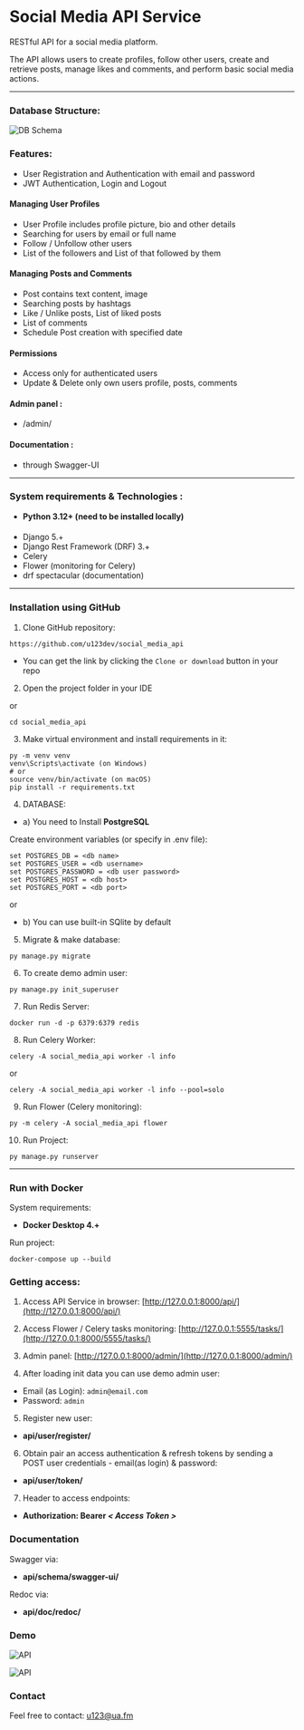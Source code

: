 # Social Media API Service
RESTful API for a social media platform.

The API allows users to create profiles, follow other users, create and retrieve posts, 
manage likes and comments, and perform basic social media actions.
___

### Database Structure:
![DB Schema](demo/db_social_media.jpg "Social Media Service API Database Schema")

### Features:

- User Registration and Authentication with email and password
- JWT Authentication, Login and Logout
 #### Managing User Profiles
- User Profile includes profile picture, bio and other details
- Searching for users by email or full name 
- Follow / Unfollow other users
- List of the followers and List of that followed by them
#### Managing Posts and Comments
- Post contains text content, image
- Searching posts by hashtags
- Like / Unlike posts, List of liked posts
- List of comments
- Schedule Post creation with specified date
#### Permissions
- Access only for authenticated users 
- Update & Delete only own users profile, posts, comments 
#### Admin panel :
- /admin/
#### Documentation : 
- through Swagger-UI

___
### System requirements & Technologies :

* **Python 3.12+ (need to be installed locally)**
####
* Django 5.+ 
* Django Rest Framework (DRF) 3.+ 
* Celery
* Flower (monitoring for Celery)
* drf spectacular (documentation)

---
### Installation using GitHub

1. Clone GitHub repository:
```
https://github.com/u123dev/social_media_api
```
  - You can get the link by clicking the `Clone or download` button in your repo

2. Open the project folder in your IDE

or 
```
cd social_media_api
```
3. Make virtual environment and install requirements in it:
```
py -m venv venv
venv\Scripts\activate (on Windows)
# or
source venv/bin/activate (on macOS)
pip install -r requirements.txt
```
4. DATABASE:
- a) You need to Install **PostgreSQL**

Create environment variables (or specify in .env file): 
```
set POSTGRES_DB = <db name>
set POSTGRES_USER = <db username>
set POSTGRES_PASSWORD = <db user password>
set POSTGRES_HOST = <db host>
set POSTGRES_PORT = <db port>
```
or 
- b) You can use built-in SQlite by default

5. Migrate & make database:
```
py manage.py migrate
```
6. To create demo admin user:
```
py manage.py init_superuser
```
7. Run Redis Server: 
```
docker run -d -p 6379:6379 redis
```
8. Run Celery Worker: 
```
celery -A social_media_api worker -l info
```
or 
```
celery -A social_media_api worker -l info --pool=solo
```
9. Run Flower (Celery monitoring):
```
py -m celery -A social_media_api flower
```
10. Run Project:
```
py manage.py runserver
```
 
---

### Run with Docker 
 System requirements:

* **Docker Desktop 4.+**

Run project:
```
docker-compose up --build
```

### Getting access:
1. Access API Service in browser:
[http://127.0.0.1:8000/api/](http://127.0.0.1:8000/api/)


2. Access Flower / Celery tasks monitoring:
[http://127.0.0.1:5555/tasks/](http://127.0.0.1:8000/5555/tasks/)


3. Admin panel:
[http://127.0.0.1:8000/admin/](http://127.0.0.1:8000/admin/)


4. After loading init data you can use demo admin user:
  - Email (as Login): `admin@email.com`
  - Password: `admin`

5. Register new user:
- **api/user/register/** 

6. Obtain pair an access authentication & refresh tokens by sending a POST user credentials - email(as login) & password: 
- **api/user/token/** 

7. Header to access endpoints:
- **Authorization: Bearer *< Access Token >***

### Documentation 
 
Swagger via:
- **api/schema/swagger-ui/** 

Redoc via:
- **api/doc/redoc/**

### Demo
![API](demo/social-media-api-demo01.png "Social Media API Service Project")

![API](demo/social-media-api-demo02.png "Social Media API Service Project")

### Contact
Feel free to contact: u123@ua.fm
